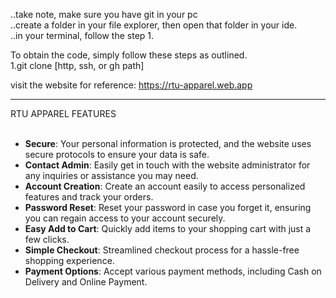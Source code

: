 ..take note, make sure you have git in your pc <br>
..create a folder in your file explorer, then open that folder in your ide. <br>
..in your terminal, follow the step 1. <br>

To obtain the code, simply follow these steps as outlined. <br>
1.git clone [http, ssh, or gh path]

visit the website for reference:
https://rtu-apparel.web.app


<hr>
RTU APPAREL FEATURES
<br></br>
<ul>
  <li><b>Secure</b>: Your personal information is protected, and the website uses secure protocols to ensure your data is safe.</li>
  <li><b>Contact Admin</b>: Easily get in touch with the website administrator for any inquiries or assistance you may need.</li>
  <li><b>Account Creation</b>: Create an account easily to access personalized features and track your orders.</li>
  <li><b>Password Reset</b>: Reset your password in case you forget it, ensuring you can regain access to your account securely.</li>
  <li><b>Easy Add to Cart</b>: Quickly add items to your shopping cart with just a few clicks.</li>
  <li><b>Simple Checkout</b>: Streamlined checkout process for a hassle-free shopping experience.</li>
  <li><b>Payment Options</b>: Accept various payment methods, including Cash on Delivery and Online Payment.</li>
</ul>






